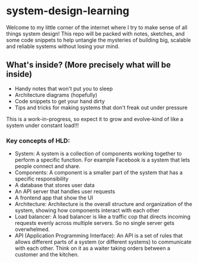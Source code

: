 # system-design-learning
Welcome to my little corner of the internet where I try to make sense of all things system design! This repo will be packed with notes, sketches, and some code snippets to help untangle the mysteries of building big, scalable and reliable systems without losing your mind.

## What's inside? (More precisely what will be inside)
- Handy notes that won't put you to sleep
- Architecture diagrams (hopefully)
- Code snippets to get your hand dirty
- Tips and tricks for making systems that don't freak out under pressure

This is a work-in-progress, so expect it to grow and evolve-kind of like a system under constant load!!!


### Key concepts of HLD:

- System: A system is a collection of components working together to perform a specific function.
For example Facebook is a system that lets people connect and share.
- Components: A component is a smaller part of the system that has a specific responsibility
 - A database that stores user data
 - An API server that handles user requests
 - A frontend app that show the UI
- Architecture: Architecture is the overall structure and organization of the system, showing how components interact with each other
- Load balancer: A load balancer is like a traffic cop that directs incoming requests evenly across multiple servers. So no single server gets overwhelmed.
- API (Application Programming Interface): An API is a set of rules that allows different parts of a system (or different systems) to communicate with each other. Think on it as a waiter taking orders between a customer and the kitchen.